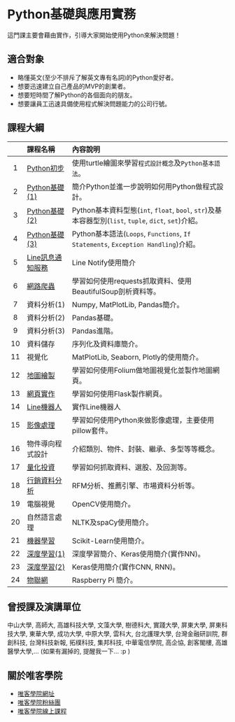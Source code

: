 # Python基礎與應用實務

這門課主要會藉由實作，引導大家開始使用Python來解決問題！

## 適合對象

* 略懂英文(至少不排斥了解英文專有名詞)的Python愛好者。
* 想要迅速建立自己產品的MVP的創業者。
* 想要短時間了解Python的各個面向的朋友。
* 想要讓員工迅速具備使用程式解決問題能力的公司行號。

## 課程大綱

||課程名稱|內容說明|
|:-:|:--|:--|
|1|[Python初步](https://github.com/victorgau/khpy_python_beginners)|使用turtle繪圖來學習`程式設計概念`及`Python基本語法`。|
|2|[Python基礎(1)](https://github.com/victorgau/khpy_python_basics)|簡介Python並進一步說明如何用Python做程式設計。|
|3|[Python基礎(2)](https://github.com/victorgau/khpy_python_basics)|Python基本資料型態(`int`, `float`, `bool`, `str`)及基本容器型別(`list`, `tuple`, `dict`, `set`)介紹。|
|4|[Python基礎(3)](https://github.com/victorgau/khpy_python_basics)|Python基本語法(`Loops`, `Functions`, `If Statements`, `Exception Handling`)介紹。|
|5|[Line訊息通知服務](https://github.com/victorgau/khpy_linenotify_intro)|Line Notify使用簡介|
|6|[網路爬蟲](https://github.com/victorgau/khpy_web_crawler_intro)|學習如何使用requests抓取資料、使用BeautifulSoup剖析資料等。|
|7|資料分析(1)|Numpy, MatPlotLib, Pandas簡介。|
|8|資料分析(2)|Pandas基礎。|
|9|資料分析(3)|Pandas進階。|
|10|資料儲存|序列化及資料庫簡介。|
|11|視覺化|MatPlotLib, Seaborn, Plotly的使用簡介。|
|12|[地圖繪製](https://github.com/victorgau/khpy_folium_intro)|學習如何使用Folium做地圖視覺化並製作地圖網頁。|
|13|[網頁實作](https://github.com/victorgau/khpy_flask_intro)|學習如何使用Flask製作網頁。|
|14|[Line機器人](https://github.com/victorgau/khpy_linebot_intro)|實作Line機器人|
|15|[影像處理](https://github.com/victorgau/khpy_image_processing_intro)|學習如何使用Python來做影像處理，主要使用pillow套件。|
|16|物件導向程式設計|介紹類別、物件、封裝、繼承、多型等等概念。|
|17|[量化投資](https://github.com/victorgau/khpy_quant_intro)|學習如何抓取資料、選股、及回測等。|
|18|[行銷資料分析](https://github.com/victorgau/khpy_marketing_analytics_intro)|RFM分析、推薦引擎、市場資料分析等。|
|19|電腦視覺|OpenCV使用簡介。|
|20|自然語言處理|NLTK及spaCy使用簡介。|
|21|[機器學習](https://github.com/victorgau/khpy_sklearn_intro)|Scikit-Learn使用簡介。|
|22|[深度學習(1)](https://github.com/victorgau/khpy_keras_intro)|深度學習簡介、Keras使用簡介(實作NN)。|
|23|[深度學習(2)](https://github.com/victorgau/khpy_keras_intro)|Keras使用簡介(實作CNN, RNN)。|
|24|[物聯網](https://github.com/victorgau/khpy_rpi_intro)|Raspberry Pi 簡介。|

## 曾授課及演講單位

中山大學, 高師大, 高雄科技大學, 文藻大學, 樹德科大, 實踐大學, 屏東大學, 屏東科技大學, 東華大學, 成功大學, 中原大學, 雲科大, 台北護理大學, 台灣金融研訓院, 群創科技, 台灣科技新報, 拓樸科技, 集邦科技, 中華電信學院, 高企協, 創客閣樓, 高雄醫學大學,... (如果有漏掉的, 提醒我一下... :p )

## 關於唯客學院

* [唯客學院網址](http://www.vcdemy.com)
* [唯客學院粉絲團](https://www.facebook.com/KHPYAcademy/)
* [唯客學院線上課程](https://khpy.teachable.com)
